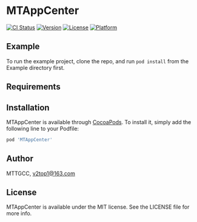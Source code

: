 # MTAppCenter

[![CI Status](https://img.shields.io/travis/MTTGCC/MTAppCenter.svg?style=flat)](https://travis-ci.org/MTTGCC/MTAppCenter)
[![Version](https://img.shields.io/cocoapods/v/MTAppCenter.svg?style=flat)](https://cocoapods.org/pods/MTAppCenter)
[![License](https://img.shields.io/cocoapods/l/MTAppCenter.svg?style=flat)](https://cocoapods.org/pods/MTAppCenter)
[![Platform](https://img.shields.io/cocoapods/p/MTAppCenter.svg?style=flat)](https://cocoapods.org/pods/MTAppCenter)

## Example

To run the example project, clone the repo, and run `pod install` from the Example directory first.

## Requirements

## Installation

MTAppCenter is available through [CocoaPods](https://cocoapods.org). To install
it, simply add the following line to your Podfile:

```ruby
pod 'MTAppCenter'
```

## Author

MTTGCC, v2top1@163.com

## License

MTAppCenter is available under the MIT license. See the LICENSE file for more info.

